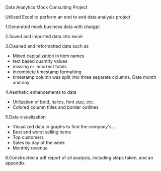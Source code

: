Data Analytics Mock Consulting Project

Utilized Excel to perform an end to end data analysis project

1.Generated mock business data with chatgpt

2.Saved and imported data into excel

3.Cleaned and reformatted data such as
- Mixed capitalization in item names
- text based quantity values
- missing or incorrect totals
- incomplete timestamp formatting
- timestamp column was split into three separate columns, Date month and day

4.Aesthetic enhancements to data
- Utilization of bold, italics, font size, etc.
- Colored column titles and border outlines

5.Data visualization
- Visualized data in graphs to find the company's...
- Best and worst selling items
- Top customers
- Sales by day of the week
- Monthly revenue

6.Constructed a pdf report of all analysis, including steps taken, and an appendix.
